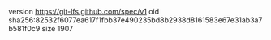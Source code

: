 version https://git-lfs.github.com/spec/v1
oid sha256:82532f6077ea617f1fbb37e490235bd8b2938d8161583e67e31ab3a7b581f0c9
size 1907
